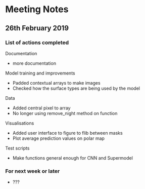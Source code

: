 # Meeting Notes

## 26th February 2019

### List of actions completed

Documentation

- more documentation

Model training and improvements

- Padded contextual arrays to make images
- Checked how  the surface types are being used by the model

Data

- Added central pixel to array
- No longer using remove_night method on function

Visualisations

- Added user interface to figure to flib between masks
- Plot average prediction values on polar map

Test scripts

- Make functions general enough for CNN and Supermodel

### For next week or later

- ???
